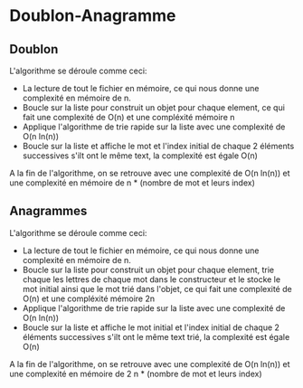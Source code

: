 # Doublon-Anagramme

## Doublon

L'algorithme se déroule comme ceci:
- La lecture de tout le fichier en mémoire, ce qui nous donne une complexité en mémoire de n.
- Boucle sur la liste pour construit un objet pour chaque element, ce qui fait une complexité de O(n) et une compléxité mémoire n
- Applique l'algorithme de trie rapide sur la liste avec une complexité de O(n ln(n))
- Boucle sur la liste et affiche le mot et l'index initial de chaque 2 éléments successives s'ilt ont le même text, la complexité est égale O(n)

A la fin de l'algorithme, on se retrouve avec une complexité de O(n ln(n)) et une complexité en mémoire de n * (nombre de mot et leurs index)

## Anagrammes

L'algorithme se déroule comme ceci:
- La lecture de tout le fichier en mémoire, ce qui nous donne une complexité en mémoire de n.
- Boucle sur la liste pour construit un objet pour chaque element, trie chaque les lettres de chaque mot dans le constructeur et le stocke le mot initial ainsi que le mot trié dans l'objet, ce qui fait une complexité de O(n) et une compléxité mémoire 2n
- Applique l'algorithme de trie rapide sur la liste avec une complexité de O(n ln(n))
- Boucle sur la liste et affiche le mot initial et l'index initial de chaque 2 éléments successives s'ilt ont le même text trié, la complexité est égale O(n)


A la fin de l'algorithme, on se retrouve avec une complexité de O(n ln(n)) et une complexité en mémoire de 2 n * (nombre de mot et leurs index)



